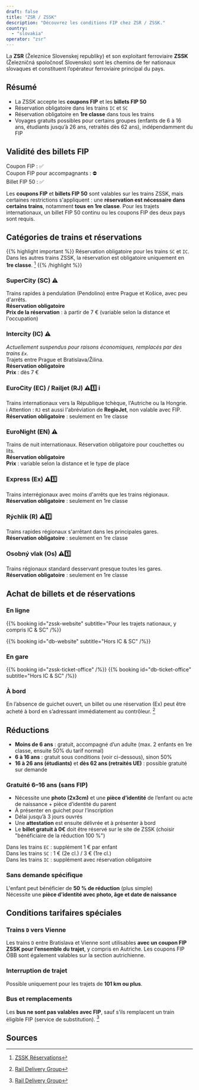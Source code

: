 ```yaml
---
draft: false
title: "ZSR / ZSSK"
description: "Découvrez les conditions FIP chez ZSR / ZSSK."
country:
  - "slovakia"
operator: "zsr"
---
```


La **ZSR** (Železnice Slovenskej republiky) et son exploitant ferroviaire **ZSSK** (Železničná spoločnosť Slovensko) sont les chemins de fer nationaux slovaques et constituent l’opérateur ferroviaire principal du pays.

## Résumé

- La ZSSK accepte les **coupons FIP** et les **billets FIP 50**
- Réservation obligatoire dans les trains `IC` et `SC`
- Réservation obligatoire en **1re classe** dans tous les trains
- Voyages gratuits possibles pour certains groupes (enfants de 6 à 16 ans, étudiants jusqu’à 26 ans, retraités dès 62 ans), indépendamment du FIP

## Validité des billets FIP

Coupon FIP : ✅ \
Coupon FIP pour accompagnants : ⛔ \
Billet FIP 50 : ✅

Les **coupons FIP** et **billets FIP 50** sont valables sur les trains ZSSK, mais certaines restrictions s'appliquent : une **réservation est nécessaire dans certains trains**, notamment **tous en 1re classe**. Pour les trajets internationaux, un billet FIP 50 continu ou les coupons FIP des deux pays sont requis.

## Catégories de trains et réservations

{{% highlight important %}}
Réservation obligatoire pour les trains `SC` et `IC`. Dans les autres trains ZSSK, la réservation est obligatoire uniquement en **1re classe**. [^2]
{{% /highlight %}}

### SuperCity (SC) ⚠️
Trains rapides à pendulation (Pendolino) entre Prague et Košice, avec peu d'arrêts. \
**Réservation obligatoire** \
**Prix de la réservation** : à partir de 7 € (variable selon la distance et l'occupation)

### Intercity (IC) ⚠️
*Actuellement suspendus pour raisons économiques, remplacés par des trains `Ex`.* \
Trajets entre Prague et Bratislava/Žilina. \
**Réservation obligatoire** \
**Prix** : dès 7 €

### EuroCity (EC) / Railjet (RJ) ⚠️1️⃣ ℹ️
Trains internationaux vers la République tchèque, l'Autriche ou la Hongrie. \
ℹ️ Attention : `RJ` est aussi l'abréviation de **RegioJet**, non valable avec FIP. \
**Réservation obligatoire** : seulement en 1re classe

### EuroNight (EN) ⚠️
Trains de nuit internationaux. Réservation obligatoire pour couchettes ou lits. \
**Réservation obligatoire** \
**Prix** : variable selon la distance et le type de place

### Express (Ex) ⚠️1️⃣
Trains interrégionaux avec moins d'arrêts que les trains régionaux. \
**Réservation obligatoire** : seulement en 1re classe

### Rýchlik (R) ⚠️1️⃣
Trains rapides régionaux s'arrêtant dans les principales gares. \
**Réservation obligatoire** : seulement en 1re classe

### Osobný vlak (Os) ⚠️1️⃣
Trains régionaux standard desservant presque toutes les gares. \
**Réservation obligatoire** : seulement en 1re classe

## Achat de billets et de réservations

### En ligne

{{% booking id="zssk-website" subtitle="Pour les trajets nationaux, y compris IC & SC" /%}}

{{% booking id="db-website" subtitle="Hors IC & SC" /%}}

### En gare

{{% booking id="zssk-ticket-office" /%}}
{{% booking id="db-ticket-office" subtitle="Hors IC & SC" /%}}

### À bord

En l’absence de guichet ouvert, un billet ou une réservation (Ex) peut être acheté à bord en s’adressant immédiatement au contrôleur. [^1]

## Réductions

- **Moins de 6 ans** : gratuit, accompagné d’un adulte (max. 2 enfants en 1re classe, ensuite 50% du tarif normal)
- **6 à 16 ans** : gratuit sous conditions (voir ci-dessous), sinon 50%
- **16 à 26 ans (étudiants)** et **dès 62 ans (retraités UE)** : possible gratuité sur demande

### Gratuité 6–16 ans (sans FIP)

- Nécessite une **photo (2x3cm)** et une **pièce d’identité** de l’enfant ou acte de naissance + pièce d’identité du parent
- À présenter en guichet pour l’inscription
- Délai jusqu’à 3 jours ouvrés
- Une **attestation** est ensuite délivrée et à présenter à bord
- Le **billet gratuit à 0€** doit être réservé sur le site de ZSSK (choisir "bénéficiaire de la réduction 100 %")

Dans les trains `EC` : supplément 1 € par enfant \
Dans les trains `SC` : 1 € (2e cl.) / 3 € (1re cl.) \
Dans les trains `IC` : supplément avec réservation obligatoire

### Sans demande spécifique

L'enfant peut bénéficier de **50 % de réduction** (plus simple) \
Nécessite une **pièce d'identité avec photo, âge et date de naissance**

## Conditions tarifaires spéciales

### Trains `D` vers Vienne

Les trains `D` entre Bratislava et Vienne sont utilisables **avec un coupon FIP ZSSK pour l’ensemble du trajet**, y compris en Autriche. Les coupons FIP ÖBB sont également valables sur la section autrichienne.

### Interruption de trajet

Possible uniquement pour les trajets de **101 km ou plus**.

### Bus et remplacements

Les **bus ne sont pas valables avec FIP**, sauf s’ils remplacent un train éligible FIP (service de substitution). [^1]

## Sources

[^1]: [Rail Delivery Group](https://www.raildeliverygroup.com/rst/europe-and-fip.html)
[^2]: [ZSSK Réservations](https://www.zssk.sk/en/seat-reservations)
